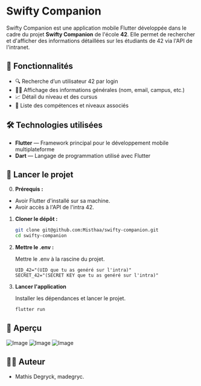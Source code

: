# Swifty Companion

Swifty Companion est une application mobile Flutter développée dans le cadre du projet **Swifty Companion** de l'école **42**. Elle permet de rechercher et d'afficher des informations détaillées sur les étudiants de 42 via l'API de l'intranet.

## 📱 Fonctionnalités

- 🔍 Recherche d’un utilisateur 42 par login
- 🧑‍🎓 Affichage des informations générales (nom, email, campus, etc.)
- 📈 Détail du niveau et des cursus
- 🧠 Liste des compétences et niveaux associés

## 🛠️ Technologies utilisées

- **Flutter** — Framework principal pour le développement mobile multiplateforme
- **Dart** — Langage de programmation utilisé avec Flutter

## 🚀 Lancer le projet

0. **Prérequis :**

  - Avoir Flutter d'installé sur sa machine.
  - Avoir accès à l'API de l'intra 42.

1. **Cloner le dépôt :**

   ```bash
   git clone git@github.com:Misthaa/swifty-companion.git
   cd swifty-companion
   ```
   
3. **Mettre le .env :**

   Mettre le .env à la rascine du projet.
  
   ```.env
   UID_42="(UID que tu as genéré sur l'intra)"
   SECRET_42="(SECRET KEY que tu as genéré sur l'intra)"
   ```

4. **Lancer l'application**

   Installer les dépendances et lancer le projet.
  
   ```bash
   flutter run
   ```

## 📸 Aperçu

![Image](https://github.com/user-attachments/assets/2a313cab-e4c8-4b70-834f-e10a2ae1bf63)
![Image](https://github.com/user-attachments/assets/f2e8adfe-615c-4fb6-8901-bf230b38bb8d)
![Image](https://github.com/user-attachments/assets/a2fa9458-cc43-487a-bf77-770d6fe2fe8a)

## 🧑‍💻 Auteur

- Mathis Degryck, madegryc.
